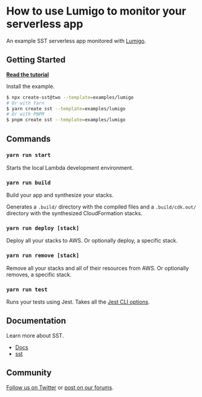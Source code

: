 # How to use Lumigo to monitor your serverless app

An example SST serverless app monitored with [Lumigo](https://www.lumigo.io).

## Getting Started

[**Read the tutorial**](https://sst.dev/examples/how-to-use-lumigo-to-monitor-your-serverless-app.html)

Install the example.

```bash
$ npx create-sst@two --template=examples/lumigo
# Or with Yarn
$ yarn create sst --template=examples/lumigo
# Or with PNPM
$ pnpm create sst --template=examples/lumigo
```

## Commands

### `yarn run start`

Starts the local Lambda development environment.

### `yarn run build`

Build your app and synthesize your stacks.

Generates a `.build/` directory with the compiled files and a `.build/cdk.out/` directory with the synthesized CloudFormation stacks.

### `yarn run deploy [stack]`

Deploy all your stacks to AWS. Or optionally deploy, a specific stack.

### `yarn run remove [stack]`

Remove all your stacks and all of their resources from AWS. Or optionally removes, a specific stack.

### `yarn run test`

Runs your tests using Jest. Takes all the [Jest CLI options](https://jestjs.io/docs/en/cli).

## Documentation

Learn more about SST.

- [Docs](https://docs.sst.dev)
- [sst](https://docs.sst.dev/packages/sst)

## Community

[Follow us on Twitter](https://twitter.com/sst_dev) or [post on our forums](https://discourse.sst.dev).
